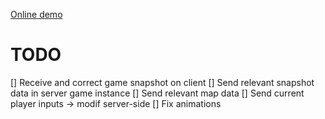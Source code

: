 [Online demo](https://arthurmassanes.github.io/shooter/client)

# TODO
[] Receive and correct game snapshot on client
[] Send relevant snapshot data in server game instance
[] Send relevant map data
[] Send current player inputs -> modif server-side
[] Fix animations